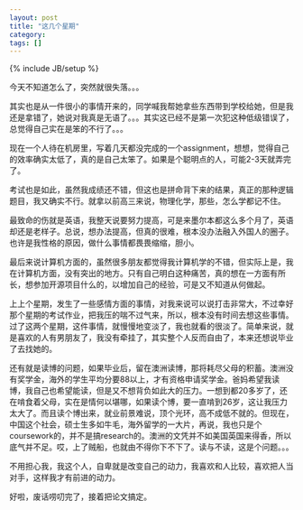```yaml
---
layout: post
title: "这几个星期"
category: 
tags: []
---
```

{% include JB/setup %}

今天不知道怎么了，突然就很失落。。。

其实也是从一件很小的事情开来的，同学喊我帮她拿些东西带到学校给她，但是我还是拿错了，她说对我真是无语了。。。其实这已经不是第一次犯这种低级错误了，总觉得自己实在是笨的不行了。。。

现在一个人待在机房里，写着几天都没完成的一个assignment，想想，觉得自己的效率确实太低了，真的是自己太笨了。如果是个聪明点的人，可能2-3天就弄完了。

考试也是如此，虽然我成绩还不错，但这也是拼命背下来的结果，真正的那种逻辑题目，我又确实不行。就拿以前高三来说，物理化学，那些，怎么学都记不住。

最致命的伤就是英语，我整天说要努力提高，可是来墨尔本都这么多个月了，英语却还是老样子。总说，想办法提高，但真的很难，根本没办法融入外国人的圈子。也许是我性格的原因，做什么事情都畏畏缩缩，胆小。

最后来说计算机方面的，虽然很多朋友都觉得我计算机学的不错，但实际上是，我在计算机方面，没有突出的地方。只有自己明白这种痛苦，真的想在一方面有所长，想参加开源项目什么的，以增加自己的经验，可是又不知道从何做起。

上上个星期，发生了一些感情方面的事情，对我来说可以说打击非常大，不过幸好那个星期的考试作业，把我压的喘不过气来，所以，根本没有时间去想这些事情。过了这两个星期，这件事情，就慢慢地变淡了，我也就看的很淡了。简单来说，就是喜欢的人有男朋友了，我没有牵挂了，其实整个人反而自由了，本来还想说毕业了去找她的。

还有就是读博的问题，如果毕业后，留在澳洲读博，那将耗尽父母的积蓄。澳洲没有奖学金，海外的学生平均分要88以上，才有资格申请奖学金。爸妈希望我读博，我自己也希望能读，但是又不想背负如此大的压力。一想到都20多岁了，还在啃食着父母，实在是情何以堪哪，如果读个博，要一直啃到26岁，这让我压力太大了。而且读个博出来，就业前景难说，顶个光环，高不成低不就的。但现在，中国这个社会，硕士生多如牛毛，海外留学的一大片，再说，我也只是个coursework的，并不是搞research的。澳洲的文凭并不如美国英国来得香，所以底气并不足。哎，上了贼船，也就由不得你下不下了。读与不读，这是个问题。。。

不用担心我，我这个人，自卑就是改变自己的动力，我喜欢和人比较，喜欢把人当对手，这样我才有前进的动力。

好啦，废话唠叨完了，接着把论文搞定。